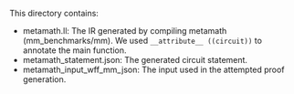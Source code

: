 This directory contains:
- metamath.ll: The IR generated by compiling metamath (mm\_benchmarks/mm). We
  used `__attribute__ ((circuit))` to annotate the main function.
- metamath\_statement.json: The generated circuit statement.
- metamath\_input\_wff\_mm\_json: The input used in the attempted proof generation.
